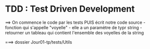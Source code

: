# TDD : Test Driven Development
==> On commence le code par les tests PUIS écrit notre code source
        - fonction qui s'appelle "voyelle"
        - elle a un paramètre de typr string
        - retourner un tableau qui contient l'ensemble des voyelles de la string

===> dossier Jour01-tp/tests/Utils